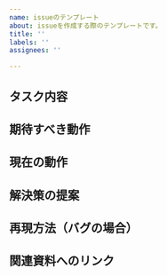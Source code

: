 ```yaml
---
name: issueのテンプレート
about: issueを作成する際のテンプレートです。
title: ''
labels: ''
assignees: ''

---
```


## タスク内容


## 期待すべき動作


## 現在の動作


## 解決策の提案


## 再現方法（バグの場合）


## 関連資料へのリンク
